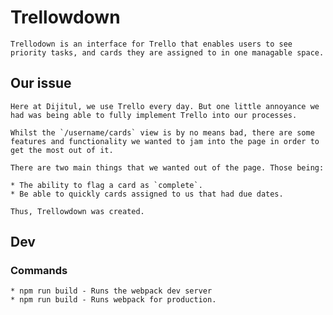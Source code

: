 # Trellowdown

    Trellodown is an interface for Trello that enables users to see priority tasks, and cards they are assigned to in one managable space.

## Our issue

    Here at Dijitul, we use Trello every day. But one little annoyance we had was being able to fully implement Trello into our processes.

    Whilst the `/username/cards` view is by no means bad, there are some features and functionality we wanted to jam into the page in order to get the most out of it.

    There are two main things that we wanted out of the page. Those being:

    * The ability to flag a card as `complete`.
    * Be able to quickly cards assigned to us that had due dates.

    Thus, Trellowdown was created.

## Dev

### Commands

    * npm run build - Runs the webpack dev server
    * npm run build - Runs webpack for production.
